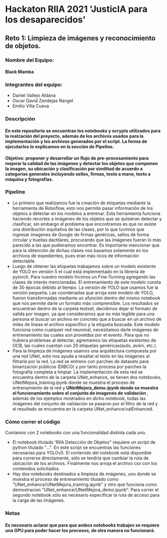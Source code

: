 <h1> Hackaton RIIA 2021 'JusticIA para los desaparecidos'</h1>

<h2>Reto 1: Limpieza de imágenes y reconocimiento de objetos.</h2>
<h3>Nombre del Equipo:</h3>
<h4> Black Mamba </h4>
<h3>Integrantes del equipo:</h3>
<ul>
  <li> Daniel Vallejo Aldana </li>
  <li> Oscar David Zendejas Rangel </li>
  <li> Emilio Villa Cueva </li>
</ul>
<h3> Descripción </h3>
<h4> En este repositorio se encuentran los notebooks y scrypts utilizados para la realzación del proyecto, además de los archivos usados para la implementación y los archivos generados por el script. La forma de ejecutarlos lo explicamos en la sección de Pipeline.</h4>
<h4>Objetivo: proponer y desarrollar un flujo de pre-procesamiento para mejorar la calidad de las imágenes y detectar los objetos que componen la imagen, su ubicación y clasificación por similitud de acuerdo a categorías generales incluyendo sellos, firmas, texto a mano, texto a máquina y fotografías.</h4>
<h3> Pipeline </h3>
<ul>
  <li> Lo primero que realizamos fue la creación de etiquetas mediante la herramienta de Roboflow, esto nos permite pasar información de los objetos a detectar en los modelos a entrenar. Esta herramienta funciona haciendo recortes a imágenes de los objetos que se quisieran detectar y clasificar, sin embargo el problema que encontramos es que no existe una distribución equitativa de las clases, por lo que tuvimos que ingresar imagenes de Google de firmas genéricas, sellos de forma circular y huellas dactilares, procurando que las imágenes fueran lo más parecido a las que pudieramos encontrar. Es importante mencionar que para la obtención de dichas clases nos basamos solamente en los archivos de expedientes, pues eran más ricos de información detectable.</li>
  <li> Luego de obtener las etiquetas trabajamos sobre un modelo existente de YOLO en versión 5 el cual está implementado en la librería de pytorch. Para nuestro modelo hicimos un Fine-Tunning agregando las clases de interés mencionadas. El entrenamiento de este modelo consta de 30 épocas debido al tiempo. La versión de YOLO que usamos fue la versión pequeña. Las coordenadas que arroja este modelo de YOLO, fueron transformadas mediante un afunción dentro del mismo notebook que nos permite darle un formato más comprensible.
    Los resultados se encuentran dentro de la carpeta testset, decidimos dejar el formato de salida por imagen, ya que consideramos que es más legible para una persona el buscar un archivo en concreto que a buscar en un archivo de miles de líneas el archivo especifíco y la etiqueta buscada.
    Este modelo funciona como cualquier red neuronal, necesitamos darle imágenes de entrenamiento las cuales son proveídas por el evento. Para que no hubiera problemas al detectar, agremamos las etiquetas existentes de OCB, las cuales cuentan con 20 etiquetas genéricas(auto, avión, etc.). </li>
  <li> Para la limpieza de imágenes usamos una arquitectura compuesta por una red UNet, esto nos ayuda a resaltar el texto en las imágenes al filtrarla por la red. La red se entreno con parches de datasets para binarización públicos (DIBCO) y por tanto procesa por parches la fotografía completa a limpiar. La implementación de esta red se encuentra dentro de la carpeta UNet_enhance, se tienen dos notebooks, UNetMejora_training.ipynb donde se muestra el proceso de entrenamiento de la red y <b> UNetMejora_demo.ipynb donde se muestra el funcionamiento sobre el conjunto de imagenes de validación </b>, además de los ejemplos mostrados en dicho notebook, todas las imágenes del conjunto de validación se pasaron por el filtro de la red y el resultado se encuentra en la carpeta UNet_enhance/valEnhanced.</li> 
</ul>
<h3> Cómo correr el código </h3>
Contamos con 2 notebooks con una funcionalidad distinta cada uno.
<ul>
  <li>El notebook titulado 'RIIA Detección de Objetos" requiere un script de python titulado "...". En este script se encuentras las funciones necesarias para YOLOv5. El contenido del notebook está disponible para correrse directamente, sólo se tendría que cambiar la ruta de ubicación de los archivos. Finalmente nos arroja el archivo csv con los contenidos solicitados.</li>
  <li>Hay dos notebooks destinados a limpieza de imágenes, uno donde se muestra el proceso de entrenamiento titulado como "UNet_enhance/UNetMejora_training.ipynb" y otro que funciona como demostracion "UNet_enhance/UNetMejora_demo.ipynb". Para correr el segundo notebook sólo es necesario especificar la ruta de acceso para la carga de las imágenes.</li>
</ul>
<h3> Notas </h3>
<h4> Es necesario aclarar que para que ambos notebooks trabajen se requiere una GPU para poder hacer los procesos, de otra manera no funcionará. </h4>
